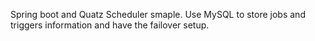 Spring boot and Quatz Scheduler smaple. Use MySQL to store jobs and triggers information and have the failover setup.
